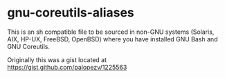 # gnu-coreutils-aliases
This is an sh compatible file to be sourced in non-GNU systems (Solaris, AIX, HP-UX, FreeBSD, OpenBSD) where you have installed GNU Bash and GNU Coreutils.

Originally this was a gist located at https://gist.github.com/palopezv/1225563
